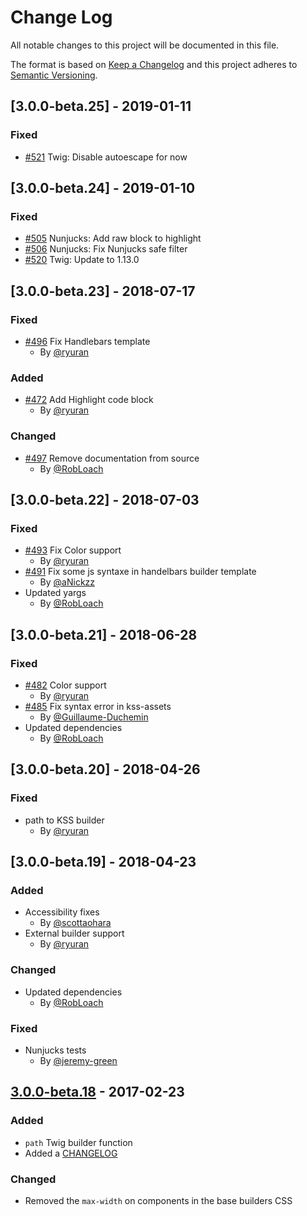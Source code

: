 # Change Log
All notable changes to this project will be documented in this file.

The format is based on [Keep a Changelog](http://keepachangelog.com/)
and this project adheres to [Semantic Versioning](http://semver.org/).

## [3.0.0-beta.25] - 2019-01-11
### Fixed
- [#521](https://github.com/kss-node/kss-node/pull/521) Twig: Disable autoescape for now

## [3.0.0-beta.24] - 2019-01-10
### Fixed
- [#505](https://github.com/kss-node/kss-node/pull/505) Nunjucks: Add raw block to highlight
- [#506](https://github.com/kss-node/kss-node/pull/506) Nunjucks: Fix Nunjucks safe filter
- [#520](https://github.com/kss-node/kss-node/pull/520) Twig: Update to 1.13.0

## [3.0.0-beta.23] - 2018-07-17
### Fixed
- [#496](https://github.com/kss-node/kss-node/pull/496) Fix Handlebars template
  - By [@ryuran](https://github.com/ryuran)

### Added
- [#472](https://github.com/kss-node/kss-node/pull/472) Add Highlight code block
  - By [@ryuran](https://github.com/ryuran)

### Changed
- [#497](https://github.com/kss-node/kss-node/pull/497) Remove documentation from source
  - By [@RobLoach](https://github.com/RobLoach)

## [3.0.0-beta.22] - 2018-07-03
### Fixed
- [#493](https://github.com/kss-node/kss-node/pull/493) Fix Color support
  - By [@ryuran](https://github.com/ryuran)
- [#491](https://github.com/kss-node/kss-node/pull/491) Fix some js syntaxe in handelbars builder template
  - By [@aNickzz](https://github.com/aNickzz)
- Updated yargs
  - By [@RobLoach](https://github.com/robloach)

## [3.0.0-beta.21] - 2018-06-28
### Fixed
- [#482](https://github.com/kss-node/kss-node/pull/482) Color support
  - By [@ryuran](https://github.com/ryuran)
- [#485](https://github.com/kss-node/kss-node/pull/485) Fix syntax error in kss-assets
  - By [@Guillaume-Duchemin](https://github.com/guillaume-duchemin)
- Updated dependencies
  - By [@RobLoach](https://github.com/robloach)

## [3.0.0-beta.20] - 2018-04-26
### Fixed
- path to KSS builder
  - By [@ryuran](https://github.com/ryuran)

## [3.0.0-beta.19] - 2018-04-23
### Added
- Accessibility fixes
  - By [@scottaohara](https://github.com/scottaohara)
- External builder support
  - By [@ryuran](https://github.com/ryuran)

### Changed
- Updated dependencies
  - By [@RobLoach](http://github.com/robloach)

### Fixed
- Nunjucks tests
  - By [@jeremy-green](http://github.com/jeremy-green)

## [3.0.0-beta.18] - 2017-02-23
### Added
- `path` Twig builder function
- Added a [CHANGELOG](CHANGELOG.md)

### Changed
- Removed the `max-width` on components in the base builders CSS

[Unreleased]: https://github.com/kss-node/kss-node/compare/3.0.0-beta.18...HEAD
[3.0.0-beta.18]: https://github.com/kss-node/kss-node/compare/3.0.0-beta.17...3.0.0-beta.18

